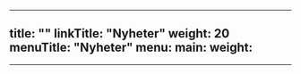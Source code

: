 
---
title: ""
linkTitle: "Nyheter"
weight: 20
menuTitle: "Nyheter"
menu:
  main:
    weight: 
---

---


